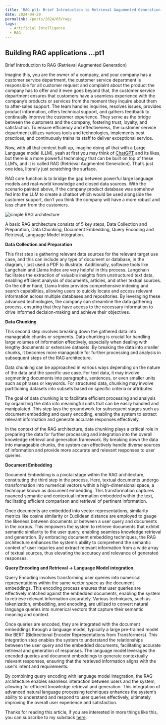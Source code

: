 ```yaml
---
title: 'RAG pt1: Brief Introduction to Retrieval Augumented Generation'
date: 2024-04-29
permalink: /posts/2024/03/rag/
tags:
  - Artificial Intelligence
  - RAG
---
```


## Building RAG applications …pt1

Brief Introduction to RAG (Retrieval Augmented Generation)

Imagine this, you are the owner of a company, and your company has a customer service department, the customer service department is responsible for all customer request and complaint about the product the company has to offer and it even goes beyond that, the customer service department ensures that customers have a seamless experience with the company’s products or services from the moment they inquire about them to after-sales support. The team handles inquiries, resolves issues, provides product information, offers technical support, and gathers feedback to continually improve the customer experience. They serve as the bridge between the customers and the company, fostering trust, loyalty, and satisfaction. To ensure efficiency and effectiveness, the customer service department utilizes various tools and technologies, implements best practices, and continuously trains its staff to deliver exceptional service.

Now, with all that context built up, imagine doing all that with a Large Language model (LLM), yeah at first you may think of [ChatGPT](http://chat.openai.com) and its likes, but there is a more powerful technology that can be built on top of these LLM’s, and it is called RAG (Retrieval Augmented Generation). That’s just one idea, literally just scratching the surface.

RAG core function is to bridge the gap between powerful large language models and real-world knowledge and closed data sources. With the scenario painted above, if the company product database was somehow fed into the LLM to create a chatbot which would be used alongside the customer support, don’t you think the company will have a more robust and less churn from the customers.

![simple RAG architecture](https://cdn-images-1.medium.com/max/2912/0*34H3mT1V6oEo_ShT.png)

A basic RAG architecture consists of 5 key steps, Data Collection and Preparation, Data Chunking, Document Embedding, Query Encoding and Retrieval, Language Model integration.

**Data Collection and Preparation**

This first step is gathering relevant data sources for the relevant target use case, and this can include any type of document or database, in the diagram, i just used a PDF to illustrate. Additionally, software tools like Langchain and Llama Index are very helpful in this process. Langchain facilitates the extraction of valuable insights from unstructured text data, enabling efficient analysis of documents, articles, and other textual sources. On the other hand, Llama Index provides comprehensive indexing and search capabilities, allowing users to quickly locate and access relevant information across multiple databases and repositories. By leveraging these advanced technologies, the company can streamline the data gathering process, ensuring that they have access to the necessary information to drive informed decision-making and achieve their objectives.

**Data Chunking**

This second step involves breaking down the gathered data into manageable chunks or segments. Data chunking is crucial for handling large volumes of information effectively, especially when dealing with lengthy documents or extensive datasets. By breaking the data into smaller chunks, it becomes more manageable for further processing and analysis in subsequent steps of the RAG architecture.

Data chunking can be approached in various ways depending on the nature of the data and the specific use case. For text data, it may involve segmenting documents into paragraphs, sentences, or even smaller units such as phrases or keywords. For structured data, chunking may involve partitioning datasets into subsets based on specific criteria or attributes.

The goal of data chunking is to facilitate efficient processing and analysis by organizing the data into meaningful units that can be easily handled and manipulated. This step lays the groundwork for subsequent stages such as document embedding and query encoding, enabling the system to extract relevant information and generate accurate responses effectively.

In the context of the RAG architecture, data chunking plays a critical role in preparing the data for further processing and integration into the overall knowledge retrieval and generation framework. By breaking down the data into manageable chunks, the system can effectively handle diverse sources of information and provide more accurate and relevant responses to user queries.

**Document Embedding**

Document Embedding is a pivotal stage within the RAG architecture, constituting the third step in the process. Here, textual documents undergo transformation into numerical vectors within a high-dimensional space, a technique known as document embedding. This transformation captures nuanced semantic and contextual information embedded within the text, facilitating efficient comparison and retrieval of pertinent information.

Once documents are embedded into vector representations, similarity metrics like cosine similarity or Euclidean distance are employed to gauge the likeness between documents or between a user query and documents in the corpus. This empowers the system to retrieve documents that exhibit semantic similarity to the user query, enabling seamless knowledge retrieval and generation. By embracing document embedding techniques, the RAG architecture enhances the system’s ability to comprehend the semantic context of user inquiries and extract relevant information from a wide array of textual sources, thus elevating the accuracy and relevance of generated responses.

**Query Encoding and Retrieval → Language Model integration.**

Query Encoding involves transforming user queries into numerical representations within the same vector space as the document embeddings. This encoding process ensures that user queries are effectively matched against the embedded documents, enabling the system to retrieve relevant information accurately. Various techniques, such as tokenization, embedding, and encoding, are utilized to convert natural language queries into numerical vectors that capture their semantic meaning and context.

Once queries are encoded, they are integrated with the document embeddings through a language model, typically a large pre-trained model like BERT (Bidirectional Encoder Representations from Transformers). This integration step enables the system to understand the relationships between the user query and the embedded documents, facilitating accurate retrieval and generation of responses. The language model leverages the encoded queries and document embeddings to generate contextually relevant responses, ensuring that the retrieved information aligns with the user’s intent and requirements.

By combining query encoding with language model integration, the RAG architecture enables seamless interaction between users and the system, allowing for efficient knowledge retrieval and generation. This integration of advanced natural language processing techniques enhances the system’s ability to understand and respond to user queries effectively, ultimately improving the overall user experience and satisfaction.

Thanks for reading this article, if you are interested in more things like this, you can subscribe to my substack [here](https://ncep.substack.com/).